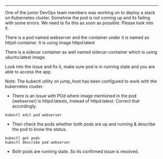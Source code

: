 -----
One of the junior DevOps team members was working on to deploy a stack on Kubernetes cluster. Somehow the pod is not coming up and its failing with some errors. 
We need to fix this as soon as possible. Please look into it.

There is a pod named webserver and the container under it is named as httpd-container. It is using image httpd:latest

There is a sidecar container as well named sidecar-container which is using ubuntu:latest image.

Look into the issue and fix it, make sure pod is in running state and you are able to access the app.

Note: The kubectl utility on jump_host has been configured to work with the kubernetes cluster.

- There is an issue with POd where image mentioned in the pod (webserver) is httpd:latests, instead of httpd:latest. Correct that accordingly.

```
kubectl edit pod webserver
```
- Then check the pods whether both pods are up and running & describe the pod to know the status.

```
kubectl get pods
kubectl describe pod webserver
```
- Both pods are running state. So its confirmed issue is resolved.
